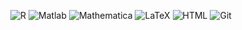 <div align="center">
 
 ![R](https://img.shields.io/badge/R-0c6334?logo=R&logoColor=white)
 ![Matlab](https://img.shields.io/badge/Matlab-0c6334?logo=Matlab&logoColor=white)
 ![Mathematica](https://img.shields.io/badge/Mathematica-0c6334?logo=Mathematicab&logoColor=white)
 ![LaTeX](https://img.shields.io/badge/LaTeX-0c6334?logo=LaTeX&logoColor=white)
 ![HTML](https://img.shields.io/badge/HTML-0c6334?logo=HTML&logoColor=white)
 ![Git](https://img.shields.io/badge/Git-0c6334?logo=Git&logoColor=white) 
</div>
